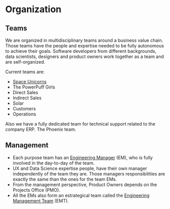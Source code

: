 # Organization

## Teams

We are organized in multidisciplinary teams around a business value chain. Those teams have the people and expertise needed to be fully autonomous to achieve their goals. Software developers from different backgrounds, data scientists, designers and product owners work together as a team and are self-organized.

Current teams are:

- [Space Unicorns](./teams/space_unicorns_team.md)
- The PowerPuff Girls
- Direct Sales
- Indirect Sales
- Solar
- Customers
- Operations

Also we have a fully dedicated team for technical support related to the company ERP. The Phoenix team.

## Management

- Each purpose team has an [Engineering Manager](./roles/engineering_manager_role.md) (EM), who is fully involved in the day-to-day of the team.
- UX and Data Science expertise people, have their own manager independently of the team they are. Those managers responsibilities are exactly the same than the ones for the team EMs.
- From the management perspective, Product Owners depends on the Projects Office (PMO).
- All the EMs also form an estrategical team called the [Engineering Management Team](./teams/engineering_management_team.md) (EMT).